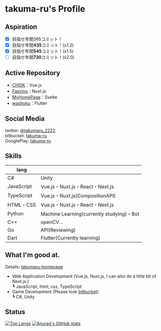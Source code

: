 # takuma-ru's Profile

## Aspiration
- [x] 目指せ年間365コミット！
- [x] 目指せ年間**435**コミット！(x1.2)
- [x] 目指せ年間**545**コミット！(x1.5)
- [ ] 目指せ年間**730**コミット！(x2.0)

## Active Repository
- [CHISK](https://github.com/takuma-ru/taskMGT)：Vue.js<br>
- [Fascino](https://github.com/takuma-ru/Fascino)：Nuxt.js<br>
- [MyHomePage](https://github.com/takuma-ru/svelte_MyHomePage)：Svelte<br>
- [washoku](https://github.com/takuma-ru/washoku)：Flutter

## Social Media
twitter: [@takumaru_2222](https://twitter.com/takumaru_2222)<br>
bitbucket: [takuma-ru](https://bitbucket.org/takuma-ru/)<br>
GooglePlay: [takuma-ru](https://play.google.com/store/apps/dev?id=7473198602481823619)

## Skills
| lang |  |
| -- | -- |
| C# | Unity |
| JavaScript | Vue.js・Nuxt.js・React・Next.js |
| TypeScript | Vue.js・Nuxt.js(CompositionAPI) |
| HTML・CSS | Vue.js・Nuxt.js・React・Next.js |
| Python | Machine Learning(currently studying)・Bot |
| C++ | openCV... |
| Go | API(Reviewing) |
| Dart | Flutter(Currently learning) |

## What I'm good at.
Details: [takumaru-homepage](https://takumaru-homepage.vercel.app/)<br>
- Web Application Development (Vue.js, Nuxt.js, I can also do a little bit of Next.js.)<br>
  ┗ JavaScript, html, css, TypeScript<br>
- Game Development (Please look [bitbucket](https://bitbucket.org/takuma-ru/))<br>
  ┗ C#, Unity<br>

## Status
[![Top Langs](https://github-readme-stats.vercel.app/api/top-langs/?username=takuma-ru&count_private=true&langs_count=5&line_height=40)](https://github.com/anuraghazra/github-readme-stats)
[![Anurag's GitHub stats](https://github-readme-stats.vercel.app/api?username=takuma-ru&count_private=true&show_icons=true&include_all_commits=true&line_height=40)](https://github.com/anuraghazra/github-readme-stats)
